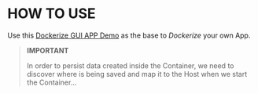 # HOW TO USE

Use this [Dockerize GUI APP Demo](https://gitlab.com/exadra37-docker-images/dockerize-gui-app-demo) as the base to *Dockerize* your own App.

>**IMPORTANT**
>
> In order to persist data created inside the Container, we need to discover where is being saved and map it to the Host when we start the Container...
>
